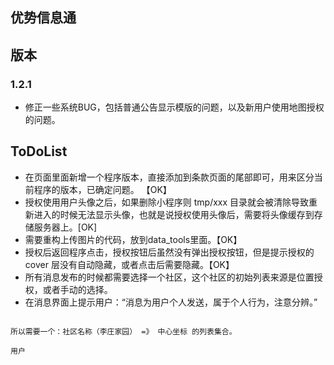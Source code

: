 ## 优势信息通
## 版本
### 1.2.1
* 修正一些系统BUG，包括普通公告显示模版的问题，以及新用户使用地图授权的问题。

## ToDoList
* 在页面里面新增一个程序版本，直接添加到条款页面的尾部即可，用来区分当前程序的版本，已确定问题。 【OK】
* 授权使用用户头像之后，如果删除小程序则 tmp/xxx 目录就会被清除导致重新进入的时候无法显示头像，也就是说授权使用头像后，需要将头像缓存到存储服务器上。[OK]
* 需要重构上传图片的代码，放到data_tools里面。【OK】
* 授权后返回程序点击，授权按钮后虽然没有弹出授权按钮，但是提示授权的 cover 层没有自动隐藏，或者点击后需要隐藏。【OK】
* 所有消息发布的时候都需要选择一个社区，这个社区的初始列表来源是位置授权，或者手动的选择。
* 在消息界面上提示用户：“消息为用户个人发送，属于个人行为，注意分辨。”
```

所以需要一个：社区名称（李庄家园） =》 中心坐标 的列表集合。

用户

```
